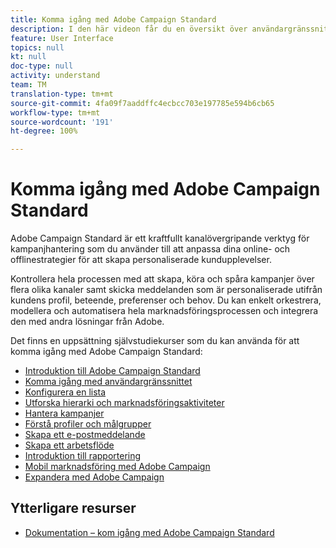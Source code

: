 ```yaml
---
title: Komma igång med Adobe Campaign Standard
description: I den här videon får du en översikt över användargränssnittet i Adobe Campaign Standard samt de viktigaste funktionerna och basfunktionaliteten.
feature: User Interface
topics: null
kt: null
doc-type: null
activity: understand
team: TM
translation-type: tm+mt
source-git-commit: 4fa09f7aaddffc4ecbcc703e197785e594b6cb65
workflow-type: tm+mt
source-wordcount: '191'
ht-degree: 100%

---
```



# Komma igång med Adobe Campaign Standard

Adobe Campaign Standard är ett kraftfullt kanalövergripande verktyg för kampanjhantering som du använder till att anpassa dina online- och offlinestrategier för att skapa personaliserade kundupplevelser.

Kontrollera hela processen med att skapa, köra och spåra kampanjer över flera olika kanaler samt skicka meddelanden som är personaliserade utifrån kundens profil, beteende, preferenser och behov. Du kan enkelt orkestrera, modellera och automatisera hela marknadsföringsprocessen och integrera den med andra lösningar från Adobe.

Det finns en uppsättning självstudiekurser som du kan använda för att komma igång med Adobe Campaign Standard:

* [Introduktion till Adobe Campaign Standard](/help/getting-started/adobe-campaign-standard-introduction.md)
* [Komma igång med användargränssnittet](/help/getting-started/getting-started-with-the-ui.md)
* [Konfigurera en lista](/help/getting-started/configure-a-list.md)
* [Utforska hierarki och marknadsföringsaktiviteter](/help/getting-started/explore-hierarchy-and-marketing-activities.md)
* [Hantera kampanjer](/help/getting-started/managing-campaigns.md)
* [Förstå profiler och målgrupper](/help/getting-started/understanding-profiles-and-audiences.md)
* [Skapa ett e-postmeddelande](https://docs.adobe.com/content/help/sv-SE/campaign-standard-learn/tutorials/communication-channels/email/create-email-from-homepage.html)
* [Skapa ett arbetsflöde](/help/managing-processes-and-data/create-workflow.md)
* [Introduktion till rapportering](/help/getting-started/reporting-with-adobe-campaign-introduction.md)
* [Mobil marknadsföring med Adobe Campaign](/help/getting-started/mobile-marketing-with-adobe-campaign.md)
* [Expandera med Adobe Campaign](/help/getting-started/growing-with-adobe-campaign.md)

## Ytterligare resurser

* [Dokumentation – kom igång med Adobe Campaign Standard](https://docs.adobe.com/content/help/sv-SE/campaign-standard/using/getting-started/about-campaign-standard.html)
